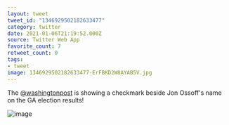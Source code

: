 ```yaml
---
layout: tweet
tweet_id: "1346929502182633477"
category: twitter
date: 2021-01-06T21:19:52.000Z
source: Twitter Web App
favorite_count: 7
retweet_count: 0
tags:
- tweet
image: 1346929502182633477-ErFBKD2W8AYAB5V.jpg
---
```


The [@washingtonpost](https://twitter.com/@washingtonpost) is showing a checkmark beside Jon Ossoff's name on the GA election results! 

![image](/img/tweets/1346929502182633477-ErFBKD2W8AYAB5V.jpg)
